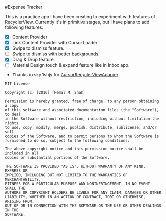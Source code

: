 #Expense Tracker

This is a practice app I have been creating to experiment with features of RecyclerView.
Currently it's in primitive stages, but I have plans to add following features.
- [x] Content Provider 
- [x] Link Content Provider with Cursor Loader 
- [x] Swipe to dismiss feature.
- [ ] Swipe to dismiss with better backgrounds.
- [x] Drag & Drop feature.
- [ ] Material Design touch & expand feature like in Inbox app.

- Thanks to skyfishjy for [CursorRecyclerViewAdapter](https://gist.github.com/skyfishjy/443b7448f59be978bc59)

```
MIT License

Copyright (c) [2016] [Hemal M. Shah]

Permission is hereby granted, free of charge, to any person obtaining a copy
of this software and associated documentation files (the "Software"), to deal
in the Software without restriction, including without limitation the rights
to use, copy, modify, merge, publish, distribute, sublicense, and/or sell
copies of the Software, and to permit persons to whom the Software is
furnished to do so, subject to the following conditions:

The above copyright notice and this permission notice shall be included in all
copies or substantial portions of the Software.

THE SOFTWARE IS PROVIDED "AS IS", WITHOUT WARRANTY OF ANY KIND, EXPRESS OR
IMPLIED, INCLUDING BUT NOT LIMITED TO THE WARRANTIES OF MERCHANTABILITY,
FITNESS FOR A PARTICULAR PURPOSE AND NONINFRINGEMENT. IN NO EVENT SHALL THE
AUTHORS OR COPYRIGHT HOLDERS BE LIABLE FOR ANY CLAIM, DAMAGES OR OTHER
LIABILITY, WHETHER IN AN ACTION OF CONTRACT, TORT OR OTHERWISE, ARISING FROM,
OUT OF OR IN CONNECTION WITH THE SOFTWARE OR THE USE OR OTHER DEALINGS IN THE
SOFTWARE.
```